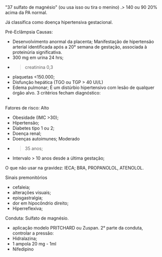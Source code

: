 "37 sulfato de magnésio" (ou usa isso ou tira o menino)
.> 140 ou 90
20% acima da PA normal. 

Já classifica como doença hipertensiva gestacional. 

Pré-Eclâmpsia 
Causas: 
- Desenvolvimento anormal da placenta; 
Manifestação de hipertensão arterial identificada após a 20° semana de gestação, associada à proteinúria significativa.
- 300 mg em urina 24 hrs; 
- > creatinina 0,3
- plaquetas <150.000; 
- Disfunção hepática (TGO ou TGP > 40 UI/L)
- Edema pulmonar; 
É um distúrbio hipertensivo com lesão de qualquer órgão alvo. 
3 critérios fecham diagnóstico: 
- 

Fatores de risco:
Alto
- Obesidade (IMC >30); 
- Hipertensão; 
- Diabetes tipo 1 ou 2; 
- Doença renal; 
- Doenças autoimunes; 
Moderado
- > 35 anos; 
- Intervalo > 10 anos desde a última gestação; 

O que não usar na gravidez: 
IECA; BRA, PROPANOLOL, ATENOLOL.

Sinais premonitórios
- cefaleia; 
- alterações visuais; 
- episgastralgia; 
- dor em hipocôndrio direito; 
- Hiperreflexiva;

Conduta: 
Sulfato de magnésio. 
- aplicação modelo PRITCHARD ou Zuspan. 
2° parte da conduta, controlar a pressão: 
- Hidralazina; 
- 1 ampola 20 mg - 1ml 
- Nifedipino




